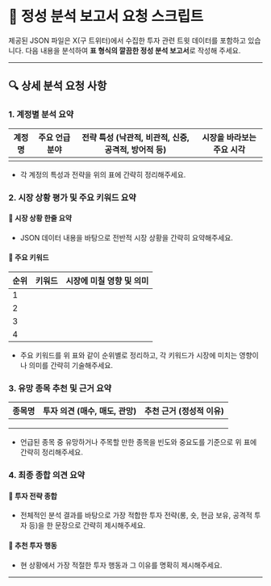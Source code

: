 # 📌 정성 분석 보고서 요청 스크립트

제공된 JSON 파일은 X(구 트위터)에서 수집한 투자 관련 트윗 데이터를 포함하고 있습니다. 다음 내용을 분석하여 **표 형식의 깔끔한 정성 분석 보고서**로 작성해 주세요.

---

## 🔍 상세 분석 요청 사항

### 1. 계정별 분석 요약

| 계정명 | 주요 언급 분야 | 전략 특성 (낙관적, 비관적, 신중, 공격적, 방어적 등) | 시장을 바라보는 주요 시각 |
| --- | -------- | -------------------------------- | -------------- |
|     |          |                                  |                |

* 각 계정의 특성과 전략을 위의 표에 간략히 정리해주세요.

### 2. 시장 상황 평가 및 주요 키워드 요약

#### 📌 시장 상황 한줄 요약

* JSON 데이터 내용을 바탕으로 전반적 시장 상황을 간략히 요약해주세요.

#### 📌 주요 키워드

| 순위 | 키워드 | 시장에 미칠 영향 및 의미 |
| -- | --- | -------------- |
| 1  |     |                |
| 2  |     |                |
| 3  |     |                |
| 4  |     |                |

* 주요 키워드를 위 표와 같이 순위별로 정리하고, 각 키워드가 시장에 미치는 영향이나 의미를 간략히 기술해주세요.

### 3. 유망 종목 추천 및 근거 요약

| 종목명 | 투자 의견 (매수, 매도, 관망) | 추천 근거 (정성적 이유) |
| --- | ------------------ | -------------- |
|     |                    |                |
|     |                    |                |
|     |                    |                |

* 언급된 종목 중 유망하거나 주목할 만한 종목을 빈도와 중요도를 기준으로 위 표에 간략히 정리해주세요.

### 4. 최종 종합 의견 요약

#### 📌 투자 전략 종합

* 전체적인 분석 결과를 바탕으로 가장 적합한 투자 전략(롱, 숏, 현금 보유, 공격적 투자 등)을 한 문장으로 간략히 제시해주세요.

#### 📌 추천 투자 행동

* 현 상황에서 가장 적절한 투자 행동과 그 이유를 명확히 제시해주세요.

---
